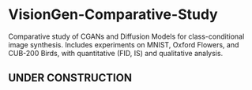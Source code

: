# VisionGen-Comparative-Study
Comparative study of CGANs and Diffusion Models for class-conditional image synthesis. Includes experiments on MNIST, Oxford Flowers, and CUB-200 Birds, with quantitative (FID, IS) and qualitative analysis.

## UNDER CONSTRUCTION

